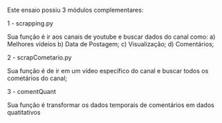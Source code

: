 Este ensaio possiu 3 módulos complementares:

1 - scrapping.py

Sua função é ir aos canais de youtube e buscar dados do canal como:
a) Melhores vídeios
b) Data de Postagem;
c) Visualização;
d) Comentários;

2 - scrapCometario.py

Sua função é de ir em um vídeo específico do canal e buscar todos os cometários do canal;

3 - comentQuant

Sua função é transformar os dados temporais de comentários em dados quatitativos
